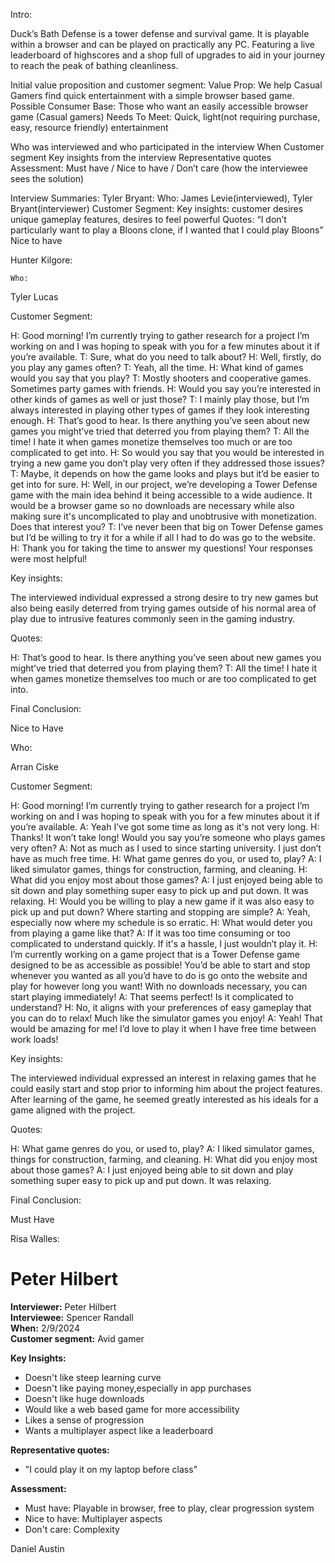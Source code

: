 Intro:

Duck’s Bath Defense is a tower defense and survival game. It is playable within a browser and can be played on practically any PC. Featuring a live leaderboard of highscores and a shop full of upgrades to aid in your journey to reach the peak of bathing cleanliness.

Initial value proposition and customer segment:
Value Prop: We help Casual Gamers find quick entertainment with a simple browser based game.
Possible Consumer Base: Those who want an easily accessible browser game (Casual gamers)
Needs To Meet: Quick, light(not requiring purchase, easy, resource friendly) entertainment


Who was interviewed and who participated in the interview
When
Customer segment
Key insights from the interview
Representative quotes
Assessment: Must have / Nice to have / Don’t care (how the interviewee sees the solution)


Interview Summaries:
Tyler Bryant:
Who: James Levie(interviewed), Tyler Bryant(interviewer)
Customer Segment:
Key insights: customer desires unique gameplay features, desires to feel powerful
Quotes: “I don’t particularly want to play a Bloons clone, if I wanted that I could play Bloons”
Nice to have

Hunter Kilgore:

	Who:

 Tyler Lucas

Customer Segment:

H: Good morning! I’m currently trying to gather research for a project I’m working on and I was hoping to speak with you for a few minutes about it if you’re available.
T: Sure, what do you need to talk about?
H: Well, firstly, do you play any games often?
T: Yeah, all the time.
H: What kind of games would you say that you play?
T: Mostly shooters and cooperative games. Sometimes party games with friends.
H: Would you say you’re interested in other kinds of games as well or just those?
T: I mainly play those, but I’m always interested in playing other types of games if they look interesting enough.
H: That’s good to hear. Is there anything you’ve seen about new games you might’ve tried that deterred you from playing them?
T: All the time! I hate it when games monetize themselves too much or are too complicated to get into.
H: So would you say that you would be interested in trying a new game you don’t play very often if they addressed those issues?
T: Maybe, it depends on how the game looks and plays but it’d be easier to get into for sure.
H: Well, in our project, we’re developing a Tower Defense game with the main idea behind it being accessible to a wide audience. It would be a browser game so no downloads are necessary while also making sure it's uncomplicated to play and unobtrusive with monetization. Does that interest you?
T: I’ve never been that big on Tower Defense games but I’d be willing to try it for a while if all I had to do was go to the website.
H: Thank you for taking the time to answer my questions! Your responses were most helpful!


Key insights: 

The interviewed individual expressed a strong desire to try new games but also being easily deterred from trying games outside of his normal area of play due to intrusive features commonly seen in the gaming industry.

Quotes: 

H: That’s good to hear. Is there anything you’ve seen about new games you might’ve tried that deterred you from playing them?
T: All the time! I hate it when games monetize themselves too much or are too complicated to get into.

Final Conclusion:

Nice to Have



Who: 

Arran Ciske

Customer Segment:

H: Good morning! I’m currently trying to gather research for a project I’m working on and I was hoping to speak with you for a few minutes about it if you’re available.
A: Yeah I’ve got some time as long as it's not very long.
H: Thanks! It won’t take long! Would you say you’re someone who plays games very often?
A: Not as much as I used to since starting university. I just don’t have as much free time.
H: What game genres do you, or used to, play?
A: I liked simulator games, things for construction, farming, and cleaning.
H: What did you enjoy most about those games?
A: I just enjoyed being able to sit down and play something super easy to pick up and put down. It was relaxing.
H: Would you be willing to play a new game if it was also easy to pick up and put down? Where starting and stopping are simple?
A: Yeah, especially now where my schedule is so erratic.
H: What would deter you from playing a game like that?
A: If it was too time consuming or too complicated to understand quickly. If it's a hassle, I just wouldn’t play it.
H: I’m currently working on a game project that is a Tower Defense game designed to be as accessible as possible! You’d be able to start and stop whenever you wanted as all you’d have to do is go onto the website and play for however long you want! With no downloads necessary, you can start playing immediately!
A: That seems perfect! Is it complicated to understand?
H: No, it aligns with your preferences of easy gameplay that you can do to relax! Much like the simulator games you enjoy!
A: Yeah! That would be amazing for me! I’d love to play it when I have free time between work loads!

Key insights: 

The interviewed individual expressed an interest in relaxing games that he could easily start and stop prior to informing him about the project features. After learning of the game, he seemed greatly interested as his ideals for a game aligned with the project.

Quotes: 

H: What game genres do you, or used to, play?
A: I liked simulator games, things for construction, farming, and cleaning.
H: What did you enjoy most about those games?
A: I just enjoyed being able to sit down and play something super easy to pick up and put down. It was relaxing.

Final Conclusion:

Must Have


Risa Walles:


# Peter Hilbert
**Interviewer:** Peter Hilbert  
**Interviewee:** Spencer Randall  
**When:** 2/9/2024  
**Customer segment:** Avid gamer  
  
**Key Insights:**
- Doesn't like steep learning curve
- Doesn't like paying money,especially in app purchases
- Doesn't like huge downloads
- Would like a web based game for more accessibility
- Likes a sense of progression
- Wants a multiplayer aspect like a leaderboard
  
**Representative quotes:**
- "I could play it on my laptop before class"
  
**Assessment:**
- Must have: Playable in browser, free to play, clear progression system
- Nice to have: Multiplayer aspects
- Don't care: Complexity
  
Daniel Austin
